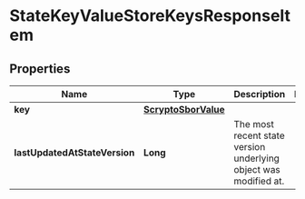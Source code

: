 

# StateKeyValueStoreKeysResponseItem


## Properties

| Name | Type | Description | Notes |
|------------ | ------------- | ------------- | -------------|
|**key** | [**ScryptoSborValue**](ScryptoSborValue.md) |  |  |
|**lastUpdatedAtStateVersion** | **Long** | The most recent state version underlying object was modified at. |  |




